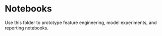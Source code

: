 # Notebooks

Use this folder to prototype feature engineering, model experiments, and reporting notebooks.
